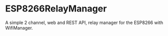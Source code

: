 # ESP8266RelayManager
A simple 2 channel, web and REST API, relay manager for the ESP8266 with WifiManager.

